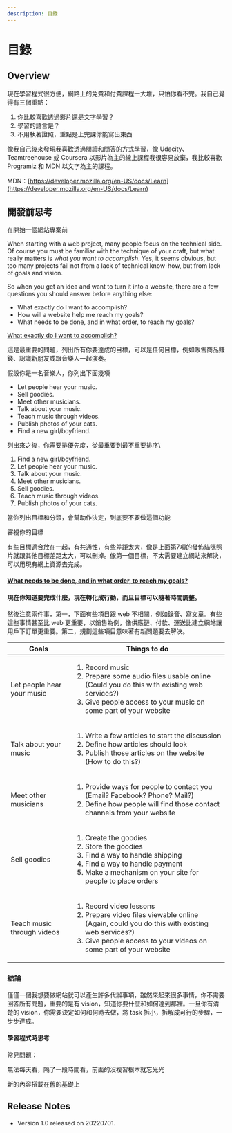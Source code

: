 ```yaml
---
description: 目錄
---
```


# 目錄

## Overview

現在學習程式很方便，網路上的免費和付費課程一大堆，只怕你看不完。我自己覺得有三個重點：

1. 你比較喜歡透過影片還是文字學習？
2. 學習的語言是？
3. 不用執著證照，重點是上完課你能寫出東西

像我自己後來發現我喜歡透過閱讀和問答的方式學習，像 Udacity、Teamtreehouse 或 Coursera 以影片為主的線上課程我很容易放棄，我比較喜歡 Programiz 和 MDN 以文字為主的課程。



MDN：[https://developer.mozilla.org/en-US/docs/Learn](https://developer.mozilla.org/en-US/docs/Learn)



## 開發前思考

在開始一個網站專案前

When starting with a web project, many people focus on the technical side. Of course you must be familiar with the technique of your craft, but what really matters is _what you want to accomplish_. Yes, it seems obvious, but too many projects fail not from a lack of technical know-how, but from lack of goals and vision.



So when you get an idea and want to turn it into a website, there are a few questions you should answer before anything else:

* What exactly do I want to accomplish?
* How will a website help me reach my goals?
* What needs to be done, and in what order, to reach my goals?

[What exactly do I want to accomplish?](https://developer.mozilla.org/en-US/docs/Learn/Common\_questions/Thinking\_before\_coding#what\_exactly\_do\_i\_want\_to\_accomplish)

這是最重要的問題，列出所有你要達成的目標，可以是任何目標，例如販售商品賺錢、認識新朋友或跟音樂人一起演奏。

假設你是一名音樂人，你列出下面幾項

* Let people hear your music.
* Sell goodies.
* Meet other musicians.
* Talk about your music.
* Teach music through videos.
* Publish photos of your cats.
* Find a new girl/boyfriend.



列出來之後，你需要排優先度，從最重要到最不重要排序\


1. Find a new girl/boyfriend.
2. Let people hear your music.
3. Talk about your music.
4. Meet other musicians.
5. Sell goodies.
6. Teach music through videos.
7. Publish photos of your cats.



當你列出目標和分類，會幫助作決定，到底要不要做這個功能



審視你的目標

有些目標適合放在一起，有共通性，有些差距太大，像是上面第7項的發佈貓咪照片就跟其他目標差距太大，可以刪掉。像第一個目標，不太需要建立網站來解決，可以用現有網上資源去完成。



#### [What needs to be done, and in what order, to reach my goals?](https://developer.mozilla.org/en-US/docs/Learn/Common\_questions/Thinking\_before\_coding#what\_needs\_to\_be\_done\_and\_in\_what\_order\_to\_reach\_my\_goals) <a href="#what_needs_to_be_done_and_in_what_order_to_reach_my_goals" id="what_needs_to_be_done_and_in_what_order_to_reach_my_goals"></a>

#### 現在你知道要完成什麼，現在轉化成行動，而且目標可以隨著時間調整。 <a href="#how_could_a_website_bring_me_to_my_goals" id="how_could_a_website_bring_me_to_my_goals"></a>

然後注意兩件事，第一，下面有些項目跟 web 不相關，例如錄音、寫文章。有些這些事情甚至比 web 更重要，以銷售為例，像供應鏈、付款、運送比建立網站讓用戶下訂單更重要。第二，規劃這些項目意味著有新問題要去解決。





| Goals                      | Things to do                                                                                                                                                                                                     |
| -------------------------- | ---------------------------------------------------------------------------------------------------------------------------------------------------------------------------------------------------------------- |
| Let people hear your music | <ol><li>Record music</li><li>Prepare some audio files usable online (Could you do this with existing web services?)</li><li>Give people access to your music on some part of your website</li></ol>              |
| Talk about your music      | <ol><li>Write a few articles to start the discussion</li><li>Define how articles should look</li><li>Publish those articles on the website (How to do this?)</li></ol>                                           |
| Meet other musicians       | <ol><li>Provide ways for people to contact you (Email? Facebook? Phone? Mail?)</li><li>Define how people will find those contact channels from your website</li></ol>                                            |
| Sell goodies               | <ol><li>Create the goodies</li><li>Store the goodies</li><li>Find a way to handle shipping</li><li>Find a way to handle payment</li><li>Make a mechanism on your site for people to place orders</li></ol>       |
| Teach music through videos | <ol><li>Record video lessons</li><li>Prepare video files viewable online (Again, could you do this with existing web services?)</li><li>Give people access to your videos on some part of your website</li></ol> |

### 結論 <a href="#conclusion" id="conclusion"></a>

僅僅一個我想要做網站就可以產生許多代辦事項，雖然來起來很多事情，你不需要回答所有問題，重要的是有 vision，知道你要什麼和如何達到那裡。一旦你有清楚的 vision，你需要決定如何和何時去做，將 task 拆小，拆解成可行的步驟，一步步達成。



#### 學習程式時思考

常見問題：

無法每天看，隔了一段時間看，前面的沒複習根本就忘光光

新的內容搭載在舊的基礎上



## Release Notes

* Version 1.0 released on 20220701.
